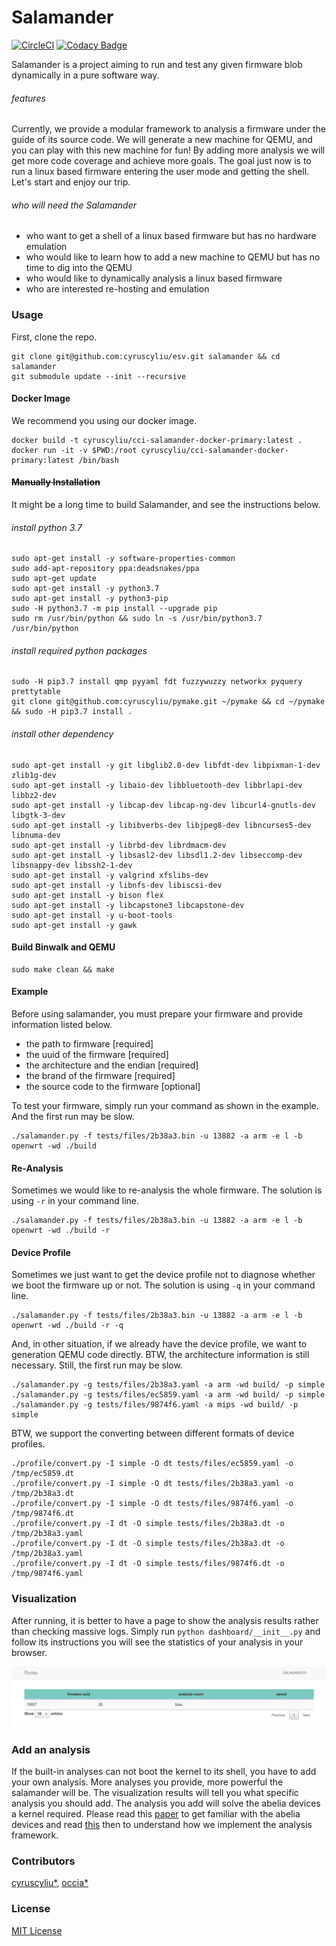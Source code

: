 # Salamander

[![CircleCI](https://circleci.com/gh/cyruscyliu/esv/tree/master.svg?style=svg&circle-token=7f12caaa351d02731d57d8165e634dc3e3537d33)](https://circleci.com/gh/cyruscyliu/esv/tree/master)
[![Codacy Badge](https://api.codacy.com/project/badge/Grade/a7aacb11a3b14a7d8e069d8a440a43c0)](https://www.codacy.com?utm_source=github.com&amp;utm_medium=referral&amp;utm_content=cyruscyliu/esv&amp;utm_campaign=Badge_Grade)

Salamander is a project aiming to run and test any given firmware blob dynamically in a pure software way.

###### features
Currently, we provide a modular framework to analysis a firmware under the guide of its source code. We 
will generate a new machine for QEMU, and you can play with this new machine for fun! By adding more analysis
we will get more code coverage and achieve more goals. The goal just now is to run a linux based firmware
entering the user mode and getting the shell. Let's start and enjoy our trip.

###### who will need the Salamander
+ who want to get a shell of a linux based firmware but has no hardware emulation
+ who would like to learn how to add a new machine to QEMU but has no time to dig into the QEMU
+ who would like to dynamically analysis a linux based firmware
+ who are interested re-hosting and emulation

### Usage 

First, clone the repo.

```shell script
git clone git@github.com:cyruscyliu/esv.git salamander && cd salamander
git submodule update --init --recursive
```

#### Docker Image

We recommend you using our docker image.

```shell script
docker build -t cyruscyliu/cci-salamander-docker-primary:latest .
docker run -it -v $PWD:/root cyruscyliu/cci-salamander-docker-primary:latest /bin/bash
```

#### ~~Manually Installation~~

It might be a long time to build Salamander, and see the instructions below.

###### install python 3.7

```shell script
sudo apt-get install -y software-properties-common
sudo add-apt-repository ppa:deadsnakes/ppa
sudo apt-get update
sudo apt-get install -y python3.7
sudo apt-get install -y python3-pip
sudo -H python3.7 -m pip install --upgrade pip
sudo rm /usr/bin/python && sudo ln -s /usr/bin/python3.7 /usr/bin/python
```

###### install required python packages

```shell script
sudo -H pip3.7 install qmp pyyaml fdt fuzzywuzzy networkx pyquery prettytable
git clone git@github.com:cyruscyliu/pymake.git ~/pymake && cd ~/pymake && sudo -H pip3.7 install .
```

###### install other dependency

```shell script
sudo apt-get install -y git libglib2.0-dev libfdt-dev libpixman-1-dev zlib1g-dev
sudo apt-get install -y libaio-dev libbluetooth-dev libbrlapi-dev libbz2-dev
sudo apt-get install -y libcap-dev libcap-ng-dev libcurl4-gnutls-dev libgtk-3-dev
sudo apt-get install -y libibverbs-dev libjpeg8-dev libncurses5-dev libnuma-dev
sudo apt-get install -y librbd-dev librdmacm-dev
sudo apt-get install -y libsasl2-dev libsdl1.2-dev libseccomp-dev libsnappy-dev libssh2-1-dev
sudo apt-get install -y valgrind xfslibs-dev
sudo apt-get install -y libnfs-dev libiscsi-dev
sudo apt-get install -y bison flex
sudo apt-get install -y libcapstone3 libcapstone-dev
sudo apt-get install -y u-boot-tools
sudo apt-get install -y gawk
```

#### Build Binwalk and QEMU

```shell script
sudo make clean && make
```

#### Example

Before using salamander, you must prepare your firmware and provide information listed below.
+ the path to firmware [required]
+ the uuid of the firmware [required]
+ the architecture and the endian [required]
+ the brand of the firmware [required]
+ the source code to the firmware [optional]

To test your firmware, simply run your command as shown in the example. And the first run may be slow.

```shell script
./salamander.py -f tests/files/2b38a3.bin -u 13882 -a arm -e l -b openwrt -wd ./build
```

#### Re-Analysis

Sometimes we would like to re-analysis the whole firmware. The solution is using `-r` in your command line.

```shell script
./salamander.py -f tests/files/2b38a3.bin -u 13882 -a arm -e l -b openwrt -wd ./build -r
```

#### Device Profile

Sometimes we just want to get the device profile not to diagnose whether we boot the firmware up or not.
The solution is using `-q` in your command line.

````shell script
./salamander.py -f tests/files/2b38a3.bin -u 13882 -a arm -e l -b openwrt -wd ./build -r -q
````

And, in other situation, if we already have the device profile, we want to generation QEMU code directly.
BTW, the architecture information is still necessary. Still, the first run may be slow.

```shell script
./salamander.py -g tests/files/2b38a3.yaml -a arm -wd build/ -p simple
./salamander.py -g tests/files/ec5859.yaml -a arm -wd build/ -p simple
./salamander.py -g tests/files/9874f6.yaml -a mips -wd build/ -p simple
```

BTW, we support the converting between different formats of device profiles.

```shell script
./profile/convert.py -I simple -O dt tests/files/ec5859.yaml -o /tmp/ec5859.dt
./profile/convert.py -I simple -O dt tests/files/2b38a3.yaml -o /tmp/2b38a3.dt
./profile/convert.py -I simple -O dt tests/files/9874f6.yaml -o /tmp/9874f6.dt
./profile/convert.py -I dt -O simple tests/files/2b38a3.dt -o /tmp/2b38a3.yaml
./profile/convert.py -I dt -O simple tests/files/2b38a3.dt -o /tmp/2b38a3.yaml
./profile/convert.py -I dt -O simple tests/files/9874f6.dt -o /tmp/9874f6.yaml
```

### Visualization

After running, it is better to have a page to show the analysis results rather than checking massive logs. Simply run
`python dashboard/__init__.py` and follow its instructions you will see the statistics of your analysis in your browser.

![dashboard](./dashboard/dashboard.png)

### Add an analysis

If the built-in analyses can not boot the kernel to its shell, you have to add your own analysis. 
More analyses you provide, more powerful the salamander will be. The visualization results will tell you what specific 
analysis you should add. The analysis you add will solve the abelia devices a kernel required. Please read 
this [paper]() to get familiar with the abelia devices and read [this](./analyses/README.md) then to understand
how we implement the analysis framework.

### Contributors
[cyruscyliu*](https://github.com/cyruscyliu/esv), [occia*](https://github.com/occia)

### License
[MIT License](./LICENSE)
